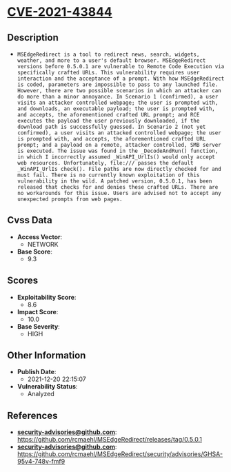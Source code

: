 
# [CVE-2021-43844](https://github.com/rcmaehl/MSEdgeRedirect/releases/tag/0.5.0.1)

## Description

- `MSEdgeRedirect is a tool to redirect news, search, widgets, weather, and more to a user's default browser. MSEdgeRedirect versions before 0.5.0.1 are vulnerable to Remote Code Execution via specifically crafted URLs. This vulnerability requires user interaction and the acceptance of a prompt. With how MSEdgeRedirect is coded, parameters are impossible to pass to any launched file. However, there are two possible scenarios in which an attacker can do more than a minor annoyance. In Scenario 1 (confirmed), a user visits an attacker controlled webpage; the user is prompted with, and downloads, an executable payload; the user is prompted with, and accepts, the aforementioned crafted URL prompt; and RCE executes the payload the user previously downloaded, if the download path is successfully guessed. In Scenario 2 (not yet confirmed), a user visits an attacked controlled webpage; the user is prompted with, and accepts, the aforementioned crafted URL prompt; and a payload on a remote, attacker controlled, SMB server is executed. The issue was found in the _DecodeAndRun() function, in which I incorrectly assumed _WinAPI_UrlIs() would only accept web resources. Unfortunately, file:/// passes the default _WinAPI_UrlIs check(). File paths are now directly checked for and must fail. There is no currently known exploitation of this vulnerability in the wild. A patched version, 0.5.0.1, has been released that checks for and denies these crafted URLs. There are no workarounds for this issue. Users are advised not to accept any unexpected prompts from web pages.`

## Cvss Data

- **Access Vector**:
  - NETWORK
- **Base Score**:
  - 9.3

## Scores

- **Exploitability Score**:
  - 8.6
- **Impact Score**:
  - 10.0
- **Base Severity**:
  - HIGH

## Other Information

- **Publish Date**:
  - 2021-12-20 22:15:07
- **Vulnerability Status**:
  - Analyzed

## References

- **security-advisories@github.com**: https://github.com/rcmaehl/MSEdgeRedirect/releases/tag/0.5.0.1
- **security-advisories@github.com**: https://github.com/rcmaehl/MSEdgeRedirect/security/advisories/GHSA-95v4-748v-fmf9
